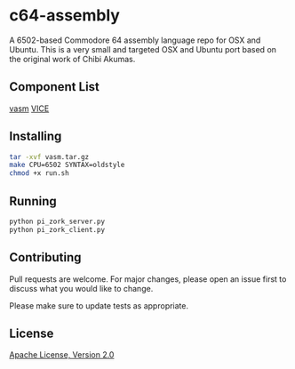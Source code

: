 # c64-assembly
A 6502-based Commodore 64 assembly language repo for OSX and Ubuntu.  This is a very small and targeted OSX and Ubuntu port based on the original work of Chibi Akumas.

## Component List
[vasm](http://sun.hasenbraten.de/vasm/index.php?view=source)
[VICE](https://vice-emu.sourceforge.io)

## Installing
```bash
tar -xvf vasm.tar.gz
make CPU=6502 SYNTAX=oldstyle
chmod +x run.sh
```


## Running

```bash
python pi_zork_server.py
python pi_zork_client.py
```

## Contributing

Pull requests are welcome. For major changes, please open an issue first to discuss what you would like to change.

Please make sure to update tests as appropriate.

## License
[Apache License, Version 2.0](https://www.apache.org/licenses/LICENSE-2.0/)
